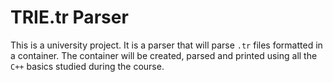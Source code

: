 # TRIE.tr Parser
This is a university project. It is a parser that will parse `.tr` files formatted in a container. The container will be created, parsed and printed using all the `C++` basics studied during the course.

